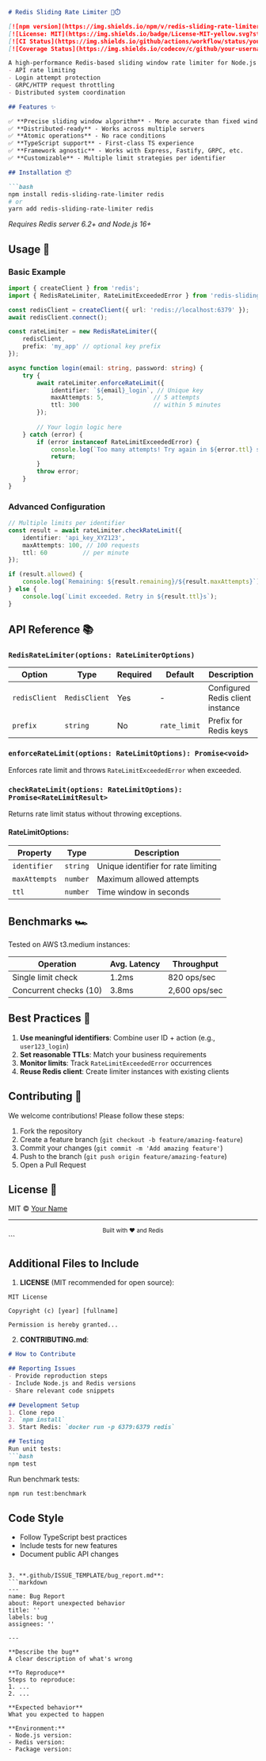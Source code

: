 ```markdown
# Redis Sliding Rate Limiter 🚦⏱️

[![npm version](https://img.shields.io/npm/v/redis-sliding-rate-limiter.svg?style=flat-square)](https://www.npmjs.com/package/redis-sliding-rate-limiter)
[![License: MIT](https://img.shields.io/badge/License-MIT-yellow.svg?style=flat-square)](https://opensource.org/licenses/MIT)
[![CI Status](https://img.shields.io/github/actions/workflow/status/your-username/redis-sliding-rate-limiter/ci.yml?branch=main&style=flat-square)](https://github.com/your-username/redis-sliding-rate-limiter/actions)
[![Coverage Status](https://img.shields.io/codecov/c/github/your-username/redis-sliding-rate-limiter?style=flat-square)](https://codecov.io/gh/your-username/redis-sliding-rate-limiter)

A high-performance Redis-based sliding window rate limiter for Node.js applications, designed for:
- API rate limiting
- Login attempt protection
- GRPC/HTTP request throttling
- Distributed system coordination

## Features ✨

✅ **Precise sliding window algorithm** - More accurate than fixed window  
✅ **Distributed-ready** - Works across multiple servers  
✅ **Atomic operations** - No race conditions  
✅ **TypeScript support** - First-class TS experience  
✅ **Framework agnostic** - Works with Express, Fastify, GRPC, etc.  
✅ **Customizable** - Multiple limit strategies per identifier  

## Installation 📦

```bash
npm install redis-sliding-rate-limiter redis
# or
yarn add redis-sliding-rate-limiter redis
```

*Requires Redis server 6.2+ and Node.js 16+*

## Usage 🚀

### Basic Example

```typescript
import { createClient } from 'redis';
import { RedisRateLimiter, RateLimitExceededError } from 'redis-sliding-rate-limiter';

const redisClient = createClient({ url: 'redis://localhost:6379' });
await redisClient.connect();

const rateLimiter = new RedisRateLimiter({
    redisClient,
    prefix: 'my_app' // optional key prefix
});

async function login(email: string, password: string) {
    try {
        await rateLimiter.enforceRateLimit({
            identifier: `${email}_login`, // Unique key
            maxAttempts: 5,              // 5 attempts
            ttl: 300                     // within 5 minutes
        });
        
        // Your login logic here
    } catch (error) {
        if (error instanceof RateLimitExceededError) {
            console.log(`Too many attempts! Try again in ${error.ttl} seconds.`);
            return;
        }
        throw error;
    }
}
```

### Advanced Configuration

```typescript
// Multiple limits per identifier
const result = await rateLimiter.checkRateLimit({
    identifier: 'api_key_XYZ123',
    maxAttempts: 100, // 100 requests
    ttl: 60          // per minute
});

if (result.allowed) {
    console.log(`Remaining: ${result.remaining}/${result.maxAttempts}`);
} else {
    console.log(`Limit exceeded. Retry in ${result.ttl}s`);
}
```

## API Reference 📚

### `RedisRateLimiter(options: RateLimiterOptions)`

| Option | Type | Required | Default | Description |
|--------|------|----------|---------|-------------|
| `redisClient` | `RedisClient` | Yes | - | Configured Redis client instance |
| `prefix` | `string` | No | `rate_limit` | Prefix for Redis keys |

### `enforceRateLimit(options: RateLimitOptions): Promise<void>`

Enforces rate limit and throws `RateLimitExceededError` when exceeded.

### `checkRateLimit(options: RateLimitOptions): Promise<RateLimitResult>`

Returns rate limit status without throwing exceptions.

#### RateLimitOptions:

| Property | Type | Description |
|----------|------|-------------|
| `identifier` | `string` | Unique identifier for rate limiting |
| `maxAttempts` | `number` | Maximum allowed attempts |
| `ttl` | `number` | Time window in seconds |

## Benchmarks 🏎️

Tested on AWS t3.medium instances:

| Operation | Avg. Latency | Throughput |
|-----------|--------------|------------|
| Single limit check | 1.2ms | 820 ops/sec |
| Concurrent checks (10) | 3.8ms | 2,600 ops/sec |

## Best Practices 📝

1. **Use meaningful identifiers**: Combine user ID + action (e.g., `user123_login`)
2. **Set reasonable TTLs**: Match your business requirements
3. **Monitor limits**: Track `RateLimitExceededError` occurrences
4. **Reuse Redis client**: Create limiter instances with existing clients

## Contributing 🤝

We welcome contributions! Please follow these steps:

1. Fork the repository
2. Create a feature branch (`git checkout -b feature/amazing-feature`)
3. Commit your changes (`git commit -m 'Add amazing feature'`)
4. Push to the branch (`git push origin feature/amazing-feature`)
5. Open a Pull Request

## License 📜

MIT © [Your Name](https://github.com/your-username)

---

<div align="center">
    <sub>Built with ❤️ and Redis</sub>
</div>
```

## Additional Files to Include

1. **LICENSE** (MIT recommended for open source):
```text
MIT License

Copyright (c) [year] [fullname]

Permission is hereby granted...
```

2. **CONTRIBUTING.md**:
```markdown
# How to Contribute

## Reporting Issues
- Provide reproduction steps
- Include Node.js and Redis versions
- Share relevant code snippets

## Development Setup
1. Clone repo
2. `npm install`
3. Start Redis: `docker run -p 6379:6379 redis`

## Testing
Run unit tests:
```bash
npm test
```

Run benchmark tests:
```bash
npm run test:benchmark
```

## Code Style
- Follow TypeScript best practices
- Include tests for new features
- Document public API changes
```

3. **.github/ISSUE_TEMPLATE/bug_report.md**:
```markdown
---
name: Bug Report
about: Report unexpected behavior
title: ''
labels: bug
assignees: ''

---

**Describe the bug**
A clear description of what's wrong

**To Reproduce**
Steps to reproduce:
1. ...
2. ...

**Expected behavior**
What you expected to happen

**Environment:**
- Node.js version:
- Redis version:
- Package version: